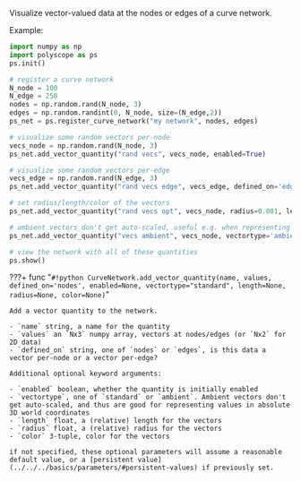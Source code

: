 Visualize vector-valued data at the nodes or edges of a curve network.

Example:
```python
import numpy as np
import polyscope as ps
ps.init()

# register a curve network 
N_node = 100
N_edge = 250
nodes = np.random.rand(N_node, 3)
edges = np.random.randint(0, N_node, size=(N_edge,2))
ps_net = ps.register_curve_network("my network", nodes, edges)

# visualize some random vectors per-node
vecs_node = np.random.rand(N_node, 3)
ps_net.add_vector_quantity("rand vecs", vecs_node, enabled=True)

# visualize some random vectors per-edge
vecs_edge = np.random.rand(N_edge, 3)
ps_net.add_vector_quantity("rand vecs edge", vecs_edge, defined_on='edges')

# set radius/length/color of the vectors
ps_net.add_vector_quantity("rand vecs opt", vecs_node, radius=0.001, length=0.005, color=(0.2, 0.5, 0.5))

# ambient vectors don't get auto-scaled, useful e.g. when representing offsets in 3D space
ps_net.add_vector_quantity("vecs ambient", vecs_node, vectortype='ambient')

# view the network with all of these quantities
ps.show() 
```

???+ func "`#!python CurveNetwork.add_vector_quantity(name, values, defined_on='nodes', enabled=None, vectortype="standard", length=None, radius=None, color=None)`"

    Add a vector quantity to the network.

    - `name` string, a name for the quantity
    - `values` an `Nx3` numpy array, vectors at nodes/edges (or `Nx2` for 2D data)
    - `defined_on` string, one of `nodes` or `edges`, is this data a vector per-node or a vector per-edge?
    
    Additional optional keyword arguments:

    - `enabled` boolean, whether the quantity is initially enabled
    - `vectortype`, one of `standard` or `ambient`. Ambient vectors don't get auto-scaled, and thus are good for representing values in absolute 3D world coordinates
    - `length` float, a (relative) length for the vectors
    - `radius` float, a (relative) radius for the vectors
    - `color` 3-tuple, color for the vectors
    
    if not specified, these optional parameters will assume a reasonable default value, or a [persistent value](../../../basics/parameters/#persistent-values) if previously set.
    
